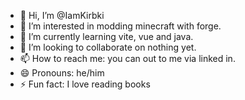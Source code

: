 - 👋 Hi, I’m @IamKirbki
- 👀 I’m interested in modding minecraft with forge.
- 🌱 I’m currently learning vite, vue and java.
- 💞️ I’m looking to collaborate on nothing yet.
- 📫 How to reach me: you can out to me via linked in.
- 😄 Pronouns: he/him
- ⚡ Fun fact: I love reading books

